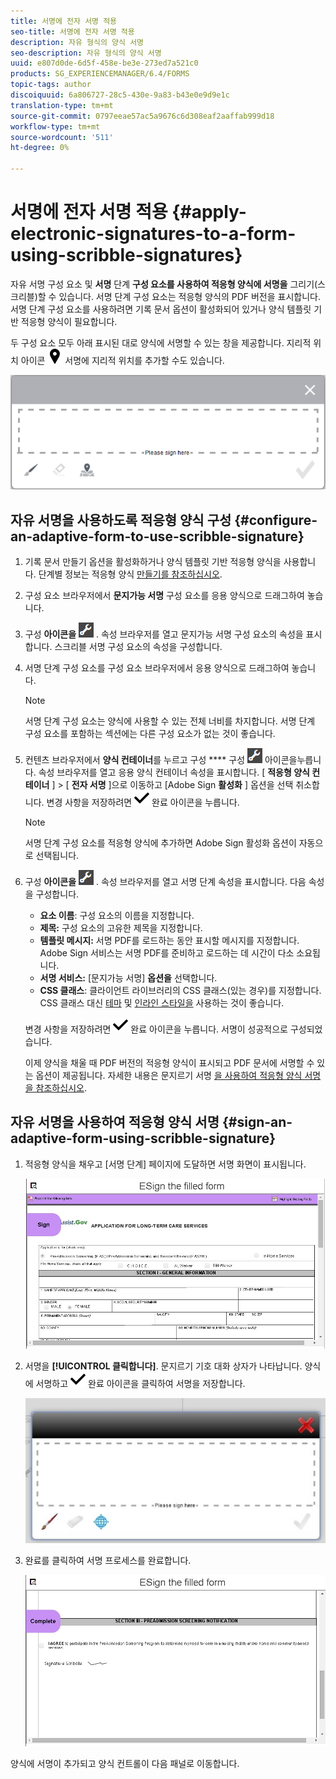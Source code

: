 ```yaml
---
title: 서명에 전자 서명 적용
seo-title: 서명에 전자 서명 적용
description: 자유 형식의 양식 서명
seo-description: 자유 형식의 양식 서명
uuid: e807d0de-6d5f-458e-be3e-273ed7a521c0
products: SG_EXPERIENCEMANAGER/6.4/FORMS
topic-tags: author
discoiquuid: 6a806727-28c5-430e-9a83-b43e0e9d9e1c
translation-type: tm+mt
source-git-commit: 0797eeae57ac5a9676c6d308eaf2aaffab999d18
workflow-type: tm+mt
source-wordcount: '511'
ht-degree: 0%

---
```



# 서명에 전자 서명 적용 {#apply-electronic-signatures-to-a-form-using-scribble-signatures}

자유 서명 구성 요소 및 **서명** 단계 **구성 요소를 사용하여 적응형 양식에 서명을** 그리기(스크리블)할 수 있습니다. 서명 단계 구성 요소는 적응형 양식의 PDF 버전을 표시합니다. 서명 단계 구성 요소를 사용하려면 기록 문서 옵션이 활성화되어 있거나 양식 템플릿 기반 적응형 양식이 필요합니다.

두 구성 요소 모두 아래 표시된 대로 양식에 서명할 수 있는 창을 제공합니다. 지리적 위치 아이콘 ![aem_6_3_geolocation을 클릭하여](assets/aem_6_3_geolocation.png) 서명에 지리적 위치를 추가할 수도 있습니다.

![문지르기 기호 대화 상자](assets/scribble-signature.png)

## 자유 서명을 사용하도록 적응형 양식 구성 {#configure-an-adaptive-form-to-use-scribble-signature}

1. 기록 문서 만들기 옵션을 활성화하거나 양식 템플릿 기반 적응형 양식을 사용합니다. 단계별 정보는 적응형 양식 [만들기를 참조하십시오](/help/forms/using/creating-adaptive-form.md).
1. 구성 요소 브라우저에서 **문지가능 서명** 구성 요소를 응용 양식으로 드래그하여 놓습니다.
1. 구성 **아이콘을** ![누릅니다](assets/configure.png) . 속성 브라우저를 열고 문지가능 서명 구성 요소의 속성을 표시합니다. 스크리블 서명 구성 요소의 속성을 구성합니다.
1. 서명 단계 구성 요소를 구성 요소 브라우저에서 응용 양식으로 드래그하여 놓습니다.

   >[!NOTE]
   >
   >서명 단계 구성 요소는 양식에 사용할 수 있는 전체 너비를 차지합니다. 서명 단계 구성 요소를 포함하는 섹션에는 다른 구성 요소가 없는 것이 좋습니다.

1. 컨텐츠 브라우저에서 **양식 컨테이너**&#x200B;를 누르고 구성 **** 구성 ![](assets/configure.png) 아이콘을누릅니다. 속성 브라우저를 열고 응용 양식 컨테이너 속성을 표시합니다. [ **적응형 양식 컨테이너** ] > [ **전자 서명** ]으로 이동하고 [Adobe Sign **활성화** ] 옵션을 선택 취소합니다. 변경 사항을 저장하려면 ![aem_6_3_forms_save](assets/aem_6_3_forms_save.png) 완료 아이콘을 누릅니다.

   >[!NOTE]
   >
   >서명 단계 구성 요소를 적응형 양식에 추가하면 Adobe Sign 활성화 옵션이 자동으로 선택됩니다.

1. 구성 **아이콘을** ![누릅니다](assets/configure.png) . 속성 브라우저를 열고 서명 단계 속성을 표시합니다. 다음 속성을 구성합니다.

   * **요소 이름**: 구성 요소의 이름을 지정합니다.
   * **제목:** 구성 요소의 고유한 제목을 지정합니다.
   * **템플릿 메시지:** 서명 PDF를 로드하는 동안 표시할 메시지를 지정합니다. Adobe Sign 서비스는 서명 PDF를 준비하고 로드하는 데 시간이 다소 소요됩니다.
   * **서명 서비스:** [문지가능 서명] **옵션을** 선택합니다.
   * **CSS 클래스**: 클라이언트 라이브러리의 CSS 클래스(있는 경우)를 지정합니다. CSS 클래스 대신 [테마](/help/forms/using/themes.md) 및 [인라인 스타일을](/help/forms/using/inline-style-adaptive-forms.md) 사용하는 것이 좋습니다.

   변경 사항을 저장하려면 ![aem_6_3_forms_save](assets/aem_6_3_forms_save.png) 완료 아이콘을 누릅니다. 서명이 성공적으로 구성되었습니다.

   이제 양식을 채울 때 PDF 버전의 적응형 양식이 표시되고 PDF 문서에 서명할 수 있는 옵션이 제공됩니다. 자세한 내용은 문지르기 서명 [을 사용하여 적응형 양식 서명을 참조하십시오](/help/forms/using/signing-forms-using-scribble.md#p-sign-an-adaptive-form-using-scribble-signature-p).

## 자유 서명을 사용하여 적응형 양식 서명 {#sign-an-adaptive-form-using-scribble-signature}

1. 적응형 양식을 채우고 [서명 단계] 페이지에 도달하면 서명 화면이 표시됩니다.

   ![EchoSign 페이지의 서명 화면](assets/esignscribblesign.jpg)

1. 서명을 **[!UICONTROL 클릭합니다]**. 문지르기 기호 대화 상자가 나타납니다. 양식에 서명하고 ![aem_6_3_forms_save](assets/aem_6_3_forms_save.png) 완료 아이콘을 클릭하여 서명을 저장합니다.

   ![문지르기 기호 대화 상자](assets/scribblewidget.jpg)

1. 완료를 클릭하여 서명 프로세스를 완료합니다.

   ![서명 프로세스 완료](assets/scribblecomplete.jpg)

양식에 서명이 추가되고 양식 컨트롤이 다음 패널로 이동합니다.


